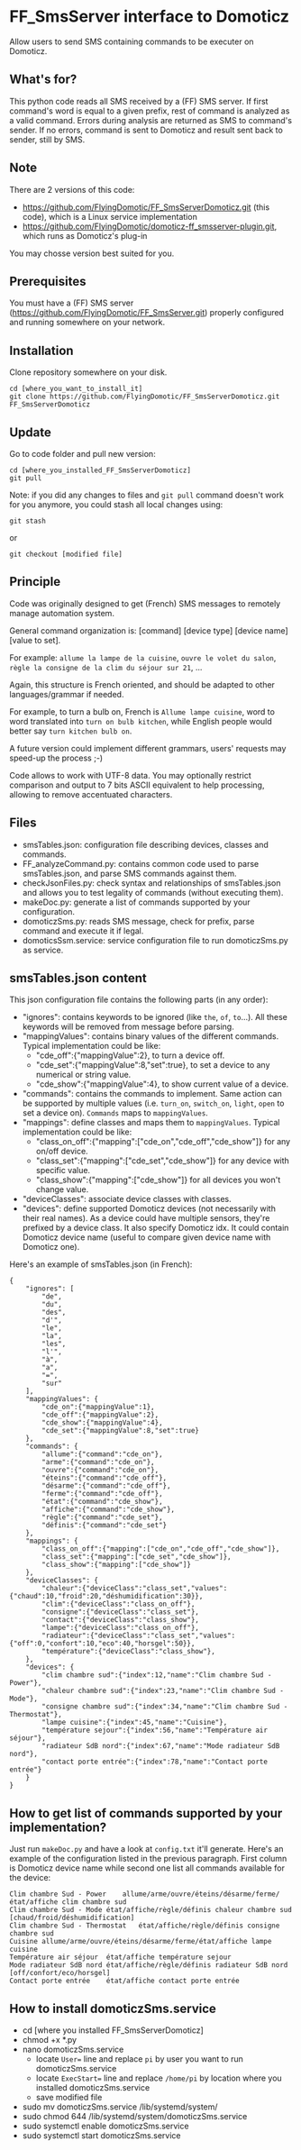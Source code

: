 # FF_SmsServer interface to Domoticz
Allow users to send SMS containing commands to be executer on Domoticz.

## What's for?

This python code reads all SMS received by a (FF) SMS server. If first command's word is equal to a given prefix, rest of command is analyzed as a valid command. Errors during analysis are returned as SMS to command's sender. If no errors, command is sent to Domoticz and result sent back to sender, still by SMS.

## Note
There are 2 versions of this code:
- https://github.com/FlyingDomotic/FF_SmsServerDomoticz.git (this code), which is a Linux service implementation
- https://github.com/FlyingDomotic/domoticz-ff_smsserver-plugin.git, which runs as Domoticz's plug-in

You may chosse version best suited for you.
## Prerequisites

You must have a (FF) SMS server (https://github.com/FlyingDomotic/FF_SmsServer.git) properly configured and running somewhere on your network.

## Installation

Clone repository somewhere on your disk.
```
cd [where_you_want_to_install_it]
git clone https://github.com/FlyingDomotic/FF_SmsServerDomoticz.git FF_SmsServerDomoticz
```

## Update

Go to code folder and pull new version:
```
cd [where_you_installed_FF_SmsServerDomoticz]
git pull
```

Note: if you did any changes to files and `git pull` command doesn't work for you anymore, you could stash all local changes using:
```
git stash
```
or
```
git checkout [modified file]
```

## Principle

Code was originally designed to get (French) SMS messages to remotely manage automation system.

General command organization is: [command] [device type] [device name] [value to set].

For example: `allume la lampe de la cuisine`, `ouvre le volet du salon`, `règle la consigne de la clim du séjour sur 21`, ...

Again, this structure is French oriented, and should be adapted to other languages/grammar if needed.

For example, to turn a bulb on, French is `Allume lampe cuisine`, word to word translated into `turn on bulb kitchen`,
while English people would better say `turn kitchen bulb on`.

A future version could implement different grammars, users' requests may speed-up the process ;-)

Code allows to work with UTF-8 data. You may optionally restrict comparison and output to 7 bits ASCII equivalent to help processing, allowing to remove accentuated characters.

## Files
- smsTables.json: configuration file describing devices, classes and commands.
- FF_analyzeCommand.py: contains common code used to parse smsTables.json, and parse SMS commands against them.
- checkJsonFiles.py: check syntax and relationships of smsTables.json and allows you to test legality of commands (without executing them).
- makeDoc.py: generate a list of commands supported by your configuration.
- domoticzSms.py: reads SMS message, check for prefix, parse command and execute it if legal.
- domoticsSsm.service: service configuration file to run domoticzSms.py as service.

## smsTables.json content

This json configuration file contains the following parts (in any order):

- "ignores": contains keywords to be ignored (like `the`, `of`, `to`...). All these keywords will be removed from message before parsing.
- "mappingValues": contains binary values of the different commands. Typical implementation could be like:
	- "cde_off":{"mappingValue":2}, to turn a device off.
	- "cde_set":{"mappingValue":8,"set":true}, to set a device to any numerical or string value.
	- "cde_show":{"mappingValue":4}, to show current value of a device.
- "commands": contains the commands to implement. Same action can be supported by multiple values (i.e. `turn_on`, `switch_on`, `light`, `open` to set a device on). `Commands` maps to `mappingValues`.
- "mappings": define classes and maps them to `mappingValues`. Typical implementation could be like:
	- "class_on_off":{"mapping":["cde_on","cde_off","cde_show"]} for any on/off device.
	- "class_set":{"mapping":["cde_set","cde_show"]} for any device with specific value.
	- "class_show":{"mapping":["cde_show"]} for all devices you won't change value.
- "deviceClasses": associate device classes with classes.
- "devices": define supported Domoticz devices (not necessarily with their real names). As a device could have multiple sensors, they're prefixed by a device class. It also specify Domoticz idx. It could contain Domoticz device name (useful to compare given device name with Domoticz one).

Here's an example of smsTables.json (in French):
```
{
	"ignores": [
		"de",
		"du",
		"des",
		"d'",
		"le",
		"la",
		"les",
		"l'",
		"à",
		"a",
		"=",
		"sur"
	],
	"mappingValues": {
		"cde_on":{"mappingValue":1},
		"cde_off":{"mappingValue":2},
		"cde_show":{"mappingValue":4},
		"cde_set":{"mappingValue":8,"set":true}
	},
	"commands": {
		"allume":{"command":"cde_on"},
		"arme":{"command":"cde_on"},
		"ouvre":{"command":"cde_on"},
		"éteins":{"command":"cde_off"},
		"désarme":{"command":"cde_off"},
		"ferme":{"command":"cde_off"},
		"état":{"command":"cde_show"},
		"affiche":{"command":"cde_show"},
		"règle":{"command":"cde_set"},
		"définis":{"command":"cde_set"}
	},
	"mappings": {
		"class_on_off":{"mapping":["cde_on","cde_off","cde_show"]},
		"class_set":{"mapping":["cde_set","cde_show"]},
		"class_show":{"mapping":["cde_show"]}
	},
	"deviceClasses": {
		"chaleur":{"deviceClass":"class_set","values":{"chaud":10,"froid":20,"déshumidification":30}},
		"clim":{"deviceClass":"class_on_off"},
		"consigne":{"deviceClass":"class_set"},
		"contact":{"deviceClass":"class_show"},
		"lampe":{"deviceClass":"class_on_off"},
		"radiateur":{"deviceClass":"class_set","values":{"off":0,"confort":10,"eco":40,"horsgel":50}},
		"température":{"deviceClass":"class_show"},
	},
	"devices": {
		"clim chambre sud":{"index":12,"name":"Clim chambre Sud - Power"},
		"chaleur chambre sud":{"index":23,"name":"Clim chambre Sud - Mode"},
		"consigne chambre sud":{"index":34,"name":"Clim chambre Sud - Thermostat"},
		"lampe cuisine":{"index":45,"name":"Cuisine"},
		"température sejour":{"index":56,"name":"Température air séjour"},
		"radiateur SdB nord":{"index":67,"name":"Mode radiateur SdB nord"},
		"contact porte entrée":{"index":78,"name":"Contact porte entrée"}
	}
}
```

## How to get list of commands supported by your implementation?

Just run `makeDoc.py` and have a look at `config.txt` it'll generate. Here's an example of the configuration listed in the previous paragraph. First column is Domoticz device name while second one list all commands available for the device:
```
Clim chambre Sud - Power	allume/arme/ouvre/éteins/désarme/ferme/état/affiche clim chambre sud
Clim chambre Sud - Mode	état/affiche/règle/définis chaleur chambre sud [chaud/froid/déshumidification]
Clim chambre Sud - Thermostat	état/affiche/règle/définis consigne chambre sud
Cuisine	allume/arme/ouvre/éteins/désarme/ferme/état/affiche lampe cuisine
Température air séjour	état/affiche température sejour
Mode radiateur SdB nord	état/affiche/règle/définis radiateur SdB nord [off/confort/eco/horsgel]
Contact porte entrée	état/affiche contact porte entrée
```

## How to install domoticzSms.service
- cd [where you installed FF_SmsServerDomoticz]
- chmod +x *.py
- nano domoticzSms.service
	- locate `User=` line and replace `pi` by user you want to run domoticzSms.service
	- locate `ExecStart=` line and replace `/home/pi` by location where you installed domoticzSms.service
	- save modified file
- sudo mv domoticzSms.service /lib/systemd/system/
- sudo chmod 644 /lib/systemd/system/domoticzSms.service
- sudo systemctl enable domoticzSms.service
- sudo systemctl start domoticzSms.service
